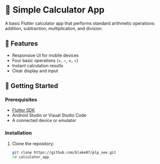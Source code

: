 # 🧮 Simple Calculator App

A basic Flutter calculator app that performs standard arithmetic operations: addition, subtraction, multiplication, and division.

## 📱 Features

- Responsive UI for mobile devices
- Four basic operations (+, −, ×, ÷)
- Instant calculation results
- Clear display and input

## 🚀 Getting Started

### Prerequisites

- [Flutter SDK](https://flutter.dev/docs/get-started/install)
- Android Studio or Visual Studio Code
- A connected device or emulator

### Installation

1. Clone the repository:
   ```bash
   git clone https://github.com/blake07/plp_see.git
   cd calculator_app
